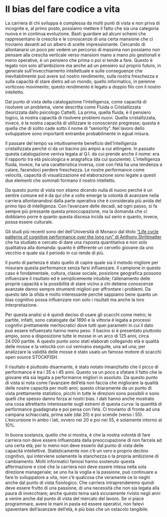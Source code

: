 # Il bias del fare codice a vita

La carriera di chi sviluppa è complessa da molti punti di vista e non priva di incognite e, al primo posto, possiamo mettere il fatto che sia una categoria nuova e in continua evoluzione. Basti guardare ad alcuni schemi che rappresentano la crescita e le conoscenze di una certa mansione che ci troviamo davanti ad un albero di scelte impressionante. Cercando di allontanarsi un poco per vedere un percorso di massima non possiamo non pensare alla crescita verticale verso mansioni mano a mano più gestionali e meno operative, è un pensiero che prima o poi si tende a fare. Questo è legato non solo all’ambizione ma anche ad un pensiero sul proprio futuro, in generale sull’invecchiamento intellettuale e sulle conseguenze che inevitabilmente può avere sul nostro rendimento, sulla nostra freschezza e sulla capacità di stare dietro ad un mondo, quello informatico, in perenne vorticoso movimento; questo rendimento è legato a doppio filo con il nostro intelletto.

Dal punto di vista della catalogazione l’intelligenza, come capacità di risolvere un problema, viene descritta come Fluida o Cristallizzata (teorizzata dallo psicologo Cattell). La prima, quella fluida, è il pensiero logico, la nostra capacità di risolvere problemi nuovi. Quella cristallizzata, invece, è la nostra capacità di utilizzare le conoscenze pregresse; questa è quella che di solito cade sotto il nome di “seniority”. Nel lavoro dello sviluppatore sono importanti entrambe probabilmente in egual misura.

Il passare del tempo va intuitivamente beneficio dell'intelligenza cristallizzata perché ci da un bacino più ampio a cui attingere. In passato questa catalogazione veniva legata al Q.I. da cui prende anche il nome: era il rapporto tra età psicologica e anagrafica (da cui quoziente). L’intelligenza fluida, invece, ha una caratteristica inversa, cioè con l’età ha una tendenza a calare, facendoci perdere freschezza. Le nostre performance come velocità, capacità di visualizzazione ed elaborazione sono legate a questi due elementi che sommati formano il nostro intelletto.

Da questo punto di vista non stiamo dicendo nulla di nuovo perché è un sentire comune ed è da qui che a volte emerge la volontà di avanzare nella carriera allontanandosi dalla parte operativa che è considerata più avida del primo tipo di intelligenza. Con l’avanzare delle decadi, ad ogni passo, si fa sempre più pressante questa preoccupazione, ma la domanda che ci dobbiamo porre è quanto questa discesa incida sul serio e quanto, invece, possa essere culturale.

Gli studi più recenti sono del dell’Università di Monaco dal titolo [“Life cycle patterns of cognitive performance over the long run” di Anthony Strittmatter](https://www.pnas.org/doi/10.1073/pnas.2006653117) che ha studiato e cercato di dare una risposta quantitativa e non solo qualitativa alla domanda: quanto è differente un cervello giovane da uno vecchio e quale sia il periodo in cui rende di più.

Il punto di partenza è stato quello di capire quale sia il metodo migliore per misurare questa performance senza farsi influenzare. Il campione in questo caso è fondamentale, cultura, classe sociale, posizione geografica possono influenzare il risultato ed è semplicemente intuibile; l’allenamento delle proprie capacità e la possibilità di stare vicino a chi detiene conoscenze avanzate danno sempre strumenti migliori per affrontare i problemi. Da questo lato la sfida è molto interessante perché sappiamo bene quanto un bias cognitivo possa influenzare non solo i risultati ma anche la loro interpretazione.

Per questa analisi si è quindi deciso di usare gli scacchi come metro; le partite, infatti, sono catalogate dal 1890 e la vittoria è legata a processi cognitivi prettamente meritocratici dove tutti quei parametri in cui il dato può essere influenzato hanno meno peso. Il bacino si è presentato piuttosto ampio, sono a disposizione tutte le mosse in un arco di 125 anni, circa 24.000 partite. A questo punto sono stati elaborati collegando età e qualità delle mosse e la velocità con cui venivano eseguite, una ad una; per analizzare la validità delle mosse è stato usato un famoso motore di scacchi open source STOCKFISH.

Il risultato è piuttosto disarmante, è stato notato innanzitutto che il picco di performance è tra i 35 e i 45 anni. Questo va un poco a sfatare il fatto che la giovane età sia legata a performance migliori in assoluto. Da questo punto di vista si nota come l’avanzare dell’età non faccia che migliorare la qualità delle nostre capacità per molti anni; questo chiaramente da un punto di vista prettamente statistico, picchi in tutte le direzioni sono possibili e sono quelli che spesso danno forza ai nostri bias. I dati hanno anche mostrato una cosa altrettanto interessante sugli estremi di questa curva: la quantità di performance guadagnata e poi persa con l’età. Ci troviamo di fronte ad una campana schiacciata, prima sale (dai 20) e poi scende (verso i 55). L’escursione in ambo i lati, ovvero nei 20 e poi nei 55, è solamente intorno al 10%.

In buona sostanza, quello che si mostra, è che la nostra volontà di fare carriera non deve essere influenzata dalla preoccupazione di non farcela ad una certa età; per lo meno non deve esserlo dal punto di vista delle capacità intellettive. Statisticamente non c’è un vero e proprio declino cognitivo, qui interviene solamente la stanchezza o la propria ambizione di cambiamento. Molti informatici famosi hanno sostenuto questa affermazione e cioè che la carriera non deve essere intesa nella sola direzione manageriale; se uno ha la voglia e la passione, può continuare a fare lo sviluppatore a vita, non c’è qualcosa che veramente ce lo neghi anche dal punto di vista fisiologico. Che carriera intraprenderemo quindi deve essere frutto di una passione, di una necessità che non sia legata alla paura di invecchiare; anche questo tema sarà sicuramente rivisto negli anni a venire anche dal punto di vista del mercato del lavoro. Se vi piace programmare, avere le mani in pasta ed essere operativi, non fatevi spaventare dell’avanzare dell’età, è più bias che un ostacolo tangibile.
